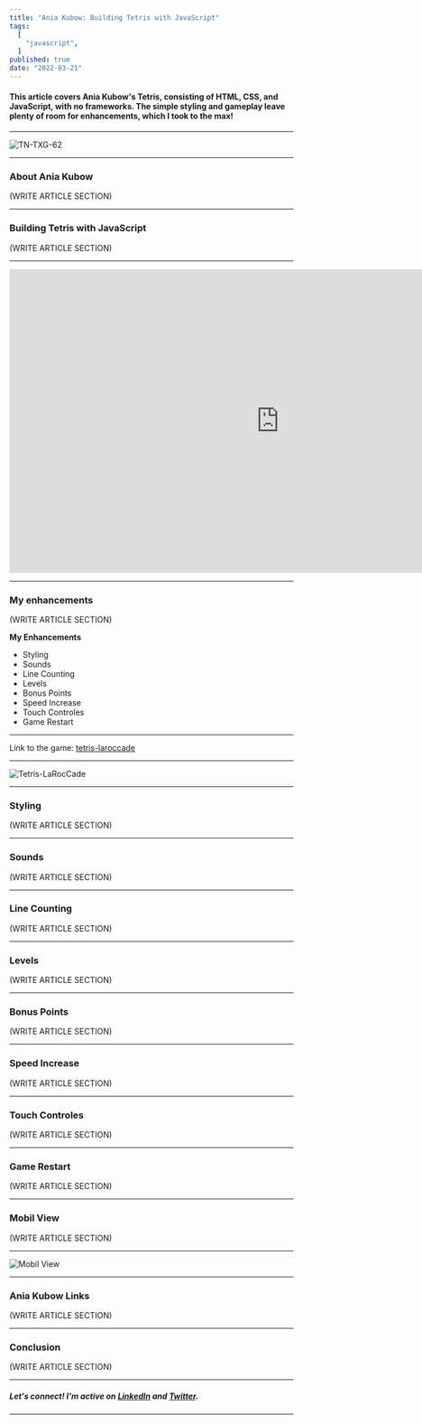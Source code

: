 ```yaml
---
title: "Ania Kubow: Building Tetris with JavaScript"
tags:
  [
    "javascript",
  ]
published: true
date: "2022-03-21"
---
```


#### This article covers Ania Kubow's Tetris, consisting of HTML, CSS, and JavaScript, with no frameworks. The simple styling and gameplay leave plenty of room for enhancements, which I took to the max! 

---

![TN-TXG-62](img/03-21-22/TN-TXG-62.jpg)

---

### About Ania Kubow
(WRITE ARTICLE SECTION)

---

### Building Tetris with JavaScript
(WRITE ARTICLE SECTION)


---

<iframe width="956" height="538" src="https://www.youtube.com/embed/w1JJfK09ujQ" title="YouTube video player" frameborder="0" allow="accelerometer; autoplay; clipboard-write; encrypted-media; gyroscope; picture-in-picture" allowfullscreen></iframe>

---

### My enhancements
(WRITE ARTICLE SECTION)

**My Enhancements**

* Styling
* Sounds
* Line Counting
* Levels
* Bonus Points
* Speed Increase
* Touch Controles
* Game Restart

---

Link to the game: [tetris-laroccade](https://tetris-laroccade.netlify.app/)

---

![Tetris-LaRocCade](img/03-21-22/Tetris-LaRocCade.jpg)

---

### Styling
(WRITE ARTICLE SECTION)

---

### Sounds
(WRITE ARTICLE SECTION)

---

### Line Counting
(WRITE ARTICLE SECTION)

---

### Levels
(WRITE ARTICLE SECTION)

---

### Bonus Points
(WRITE ARTICLE SECTION)

---

### Speed Increase
(WRITE ARTICLE SECTION)

---

### Touch Controles
(WRITE ARTICLE SECTION)

---

### Game Restart
(WRITE ARTICLE SECTION)

---

### Mobil View
(WRITE ARTICLE SECTION)

---

![Mobil View](img/03-21-22/IMG_3514.PNG)

---

### Ania Kubow Links
(WRITE ARTICLE SECTION)


---

### Conclusion
(WRITE ARTICLE SECTION)


---

##### **Let's connect! I'm active on [LinkedIn](https://www.linkedin.com/in/michaeljudelarocca/) and [Twitter](https://twitter.com/MikeJudeLarocca).**

---
